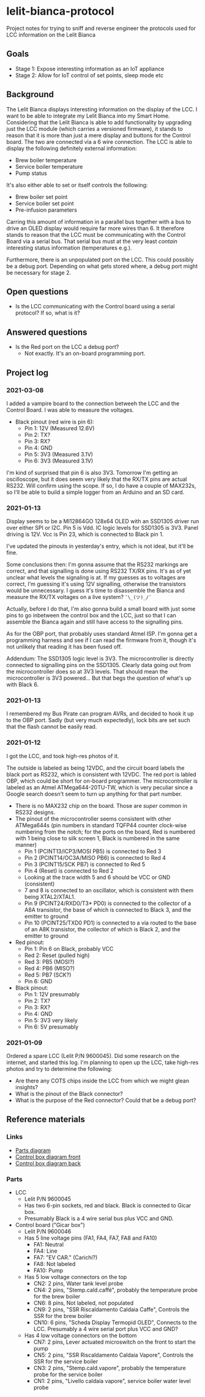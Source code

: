 # lelit-bianca-protocol
Project notes for trying to sniff and reverse engineer the protocols used for LCC information on the Lelit Bianca

## Goals
* Stage 1: Expose interesting information as an IoT appliance
* Stage 2: Allow for IoT control of set points, sleep mode etc

## Background

The Lelit Bianca displays interesting information on the display of the LCC. I want to be able to integrate my Lelit Bianca into my Smart Home. Considering that the Lelit Bianca is able to add functionality by upgrading just the LCC module (which carries a versioned firmware), it stands to reason that it is more than just a mere display and buttons for the Control board. The two are connected via a 6 wire connection. The LCC is able to display the following definitely external information:

* Brew boiler temperature
* Service boiler temperature
* Pump status

It's also either able to set or itself controls the following:

* Brew boiler set point
* Service boiler set point
* Pre-infusion parameters

Carring this amount of information in a parallel bus together with a bus to drive an OLED display would require far more wires than 6. It therefore stands to reason that the LCC must be communicating with the Control Board via a serial bus. That serial bus must at the very least *contain* interesting status information (temperatures e.g.).

Furthermore, there is an unpopulated port on the LCC. This could possibly be a debug port. Depending on what gets stored where, a debug port might be necessary for stage 2.

## Open questions

* Is the LCC communicating with the Control board using a serial protocol? If so, what is it?

## Answered questions

* Is the Red port on the LCC a debug port?
  * Not exactly. It's an on-board programming port.

## Project log

### 2021-03-08

I added a vampire board to the connection betweeh the LCC and the Control Board. I was able to measure the voltages.

* Black pinout (red wire is pin 6):
  * Pin 1: 12V (Measured 12.6V)
  * Pin 2: TX?
  * Pin 3: RX?
  * Pin 4: GND
  * Pin 5: 3V3 (Measured 3.1V)
  * Pin 6: 3V3 (Measured 3.1V)

I'm kind of surprised that pin 6 is also 3V3. Tomorrow I'm getting an oscilloscope, but it does seem very likely that the RX/TX pins are actual RS232. Will confirm using the scope. If so, I do have a couple of MAX232s, so I'll be able to build a simple logger from an Arduino and an SD card.

### 2021-01-13

Display seems to be a MI12864GO 128x64 OLED with an SSD1305 driver run over either SPI or I2C. Pin 5 is Vdd. IC logic levels for SSD1305 is 3V3. Panel driving is 12V. Vcc is Pin 23, which is connected to Black pin 1.

I've updated the pinouts in yesterday's entry, which is not ideal, but it'll be fine.

Some conclusions then: I'm gonna assume that the RS232 markings are correct, and that signalling is done using RS232 TX/RX pins. It's as of yet unclear what levels the signaling is at. If my guesses as to voltages are correct, I'm guessing it's using 12V signalling, otherwise the transistors would be unnecessary. I guess it's time to disassemble the Bianca and measure the RX/TX voltages on a live system? `¯\_(ツ)_/¯`

Actually, before I do that, I'm also gonna build a small board with just some pins to go inbetween the control box and the LCC, just so that I can assemble the Bianca again and still have access to the signalling pins.

As for the OBP port, that probably uses standard Atmel ISP. I'm gonna get a programming harness and see if I can read the firmware from it, though it's not unlikely that reading it has been fused off.

Addendum: The SSD1305 logic level is 3V3. The microcontroller is directly connected to signalling pins on the SSD1305. Clearly data going out from the microcontroller does so at 3V3 levels. That should mean the microcontroller is 3V3 powered... But that begs the question of what's up with Black 6.

### 2021-01-13

I remembered my Bus Pirate can program AVRs, and decided to hook it up to the OBP port. Sadly (but very much expectedly), lock bits are set such that the flash cannot be easily read.

### 2021-01-12

I got the LCC, and took high-res photos of it. 

The outside is labeled as being 12VDC, and the circuit board labels the black port as RS232, which is consistent with 12VDC. The red port is labled OBP, which could be short for on-board programmer. The microcontroller is labeled as an Atmel ATMega644-20TU-TW, which is very peculiar since a Google search doesn't seem to turn up anything for that part number.

* There is no MAX232 chip on the board. Those are *super* common in RS232 designs.
* The pinout of the microcontroller seems consistent with other ATMega644s (pin numbers in standard TQFP44 counter clock-wise numbering from the notch; for the ports on the board, Red is numbered with 1 being close to silk screen 1, Black is numbered in the same manner)
  * Pin 1 (PCINT13/ICP3/MOSI PB5) is connected to Red 3
  * Pin 2 (PCINT14/OC3A/MISO PB6) is connected to Red 4
  * Pin 3 (PCINT15/SCK PB7) is connected to Red 5
  * Pin 4 (Reset) is connected to Red 2
  * Looking at the trace width 5 and 6 should be VCC or GND (consistent)
  * 7 and 8 is connected to an oscillator, which is consistent with them being XTAL2/XTAL1.
  * Pin 9 (PCINT24/RXD0/T3* PD0) is connected to the collector of a A8A transistor, the base of which is connected to Black 3, and the emitter to ground
  * Pin 10 (PCINT25/TXD0 PD1) is connected to a via routed to the base of an A8K transistor, the collector of which is Black 2, and the emitter to ground
* Red pinout:
  * Pin 1: Pin 6 on Black, probably VCC
  * Red 2: Reset (pulled high)
  * Red 3: PB5 (MOSI?)
  * Red 4: PB6 (MISO?)
  * Red 5: PB7 (SCK?)
  * Pin 6: GND
* Black pinout:
  * Pin 1: 12V presumably
  * Pin 2: TX?
  * Pin 3: RX?
  * Pin 4: GND
  * Pin 5: 3V3 very likely
  * Pin 6: 5V presumably

### 2021-01-09

Ordered a spare LCC (Lelit P/N 9600045). Did some research on the internet, and started this log. I'm planning to open up the LCC, take high-res photos and try to determine the following:

* Are there any COTS chips inside the LCC from which we might glean insights? 
* What is the pinout of the Black connector?
* What is the purpose of the Red connector? Could that be a debug port?

## Reference materials

### Links
* [Parts diagram](https://www.1st-line.com/wp-content/uploads/2020/02/Lelit-PL162-parts-diagram-REV04.pdf)
* [Control box diagram front](https://www.espressoxxl.de/media/image/product/61750/lg/9600046~5.jpg)
* [Control box diagram back](https://www.espressoxxl.de/media/image/product/61750/lg/9600046~7.jpg)

### Parts
* LCC
  * Lelit P/N 9600045
  * Has two 6-pin sockets, red and black. Black is connected to Gicar box.
  * Presumably Black is a 4 wire serial bus plus VCC and GND.
* Control board ("Gicar box")
  * Lelit P/N 9600046
  * Has 5 line voltage pins (FA1, FA4, FA7, FA8 and FA10)
    * FA1: Neutral
    * FA4: Line
    * FA7: "EV CAR." (Carichi?)
    * FA8: Not labeled
    * FA10: Pump
  * Has 5 low voltage connectors on the top
    * CN2: 2 pins, Water tank level probe
    * CN4: 2 pins, "Stemp.cald.caffé", probably the temperature probe for the brew boiler
    * CN6: 8 pins, Not labeled, not populated
    * CN9: 2 pins, "SSR Riscaldamento Caldaia Caffe", Controls the SSR for the brew boiler
    * CN10: 6 pins, "Scheda Display Termopid OLED", Connects to the LCC. Presumably a 4 wire serial port plus VCC and GND?
  * Has 4 low voltage connectors on the bottom
    * CN7: 2 pins, Lever actuated microswitch on the front to start the pump
    * CN5: 2 pins, "SSR Riscaldamento Caldaia Vapore", Controls the SSR for the service boiler
    * CN3: 2 pins, "Stemp.cald.vapore", probably the temperature probe for the service boiler
    * CN1: 2 pins, "Livello caldaia vapore", service boiler water level probe

